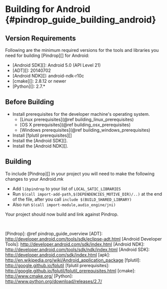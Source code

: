 Building for Android    {#pindrop_guide_building_android}
====================

## Version Requirements

Following are the minimum required versions for the tools and libraries you
need for building [Pindrop][] for Android:

-   [Android SDK][]: Android 5.0 (API Level 21)
-   [ADT][]: 20140702
-   [Android NDK][]: android-ndk-r10c
-   [cmake][]: 2.8.12 or newer
-   [Python][]: 2.7.*

## Before Building

-   Install prerequisites for the developer machine's operating system.
    -   [Linux prerequisites](@ref building_linux_prerequisites)
    -   [OS X prerequisites](@ref building_osx_prerequisites)
    -   [Windows prerequisites](@ref building_windows_prerequisites)
-   Install [fplutil prerequisites][]
-   Install the [Android SDK][].
-   Install the [Android NDK][].

## Building

To include [Pindrop][] in your project you will need to make the following changes to your Android.mk

-   Add `libpindrop` to your list of `LOCAL_SATIC_LIBRARIES`
-   Run `$(call import-add-path,$(DEPENDENCIES_MOTIVE_DIR)/..)` at the end of the file, after you call `include $(BUILD_SHARED_LIBRARY)`
-   Also run `$(call import-module,audio_engine/jni)`

Your project should now build and link against Pindrop.

<br>

  [Pindrop]: @ref pindrop_guide_overview
  [ADT]: http://developer.android.com/tools/sdk/eclipse-adt.html
  [Android Developer Tools]: http://developer.android.com/sdk/index.html
  [Android NDK]: http://developer.android.com/tools/sdk/ndk/index.html
  [Android SDK]: http://developer.android.com/sdk/index.html
  [apk]: http://en.wikipedia.org/wiki/Android_application_package
  [fplutil]: http://google.github.io/fplutil
  [fplutil prerequisites]: http://google.github.io/fplutil/fplutil_prerequisites.html
  [cmake]: http://www.cmake.org/
  [Python]: http://www.python.org/download/releases/2.7/
